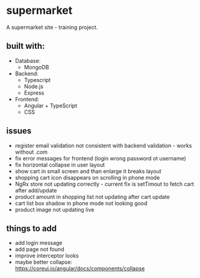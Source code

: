 # supermarket

A supermarket site - training project.

## built with:
- Database: 
  - MongoDB
- Backend: 
  - Typescript
  - Node.js
  - Express
- Frontend: 
  - Angular + TypeScript
  - CSS

## issues
- register email validation not consistent with backend validation - works without .com
- fix error messages for frontend (login wrong password ot username)
- fix horizontal collapse in user layout
- show cart in small screen and than enlarge it breaks layout
- shopping cart icon disappears on scrolling in phone mode
- NgRx store not updating correctly - current fix is setTimout to fetch cart after add/update
- product amount in shopping list not updating after cart update
- cart list box shadow in phone mode not looking good
- product image not updating live

## things to add
- add login message
- add page not found
- improve interceptor looks
- maybe better collapse: https://coreui.io/angular/docs/components/collapse
